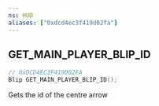 ```yaml
---
ns: HUD
aliases: ["0xdcd4ec3f419d02fa"]
---
```

## GET_MAIN_PLAYER_BLIP_ID

```c
// 0xDCD4EC3F419D02FA
Blip GET_MAIN_PLAYER_BLIP_ID();
```

Gets the id of the centre arrow

